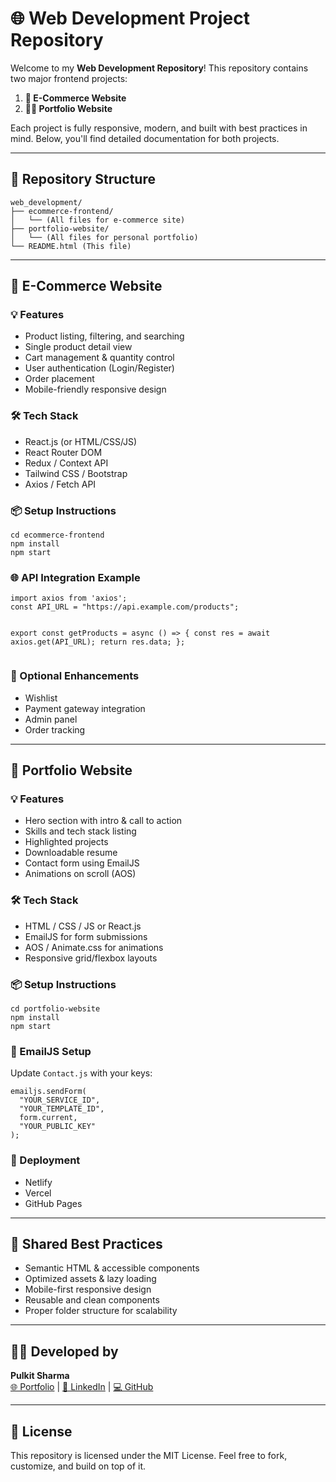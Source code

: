 <!DOCTYPE html>
<html lang="en">
<head>
  <meta charset="UTF-8" />
  <meta name="viewport" content="width=device-width, initial-scale=1.0"/>
</head>
<body>

  <h1>🌐 Web Development Project Repository</h1>
  <p>Welcome to my <strong>Web Development Repository</strong>! This repository contains two major frontend projects:</p>
  <ol>
    <li><strong>🛒 E-Commerce Website</strong></li>
    <li><strong>👨‍💻 Portfolio Website</strong></li>
  </ol>
  <p>Each project is fully responsive, modern, and built with best practices in mind. Below, you'll find detailed documentation for both projects.</p>

  <hr/>

  <h2>📁 Repository Structure</h2>
  <pre><code>web_development/
├── ecommerce-frontend/
│   └── (All files for e-commerce site)
├── portfolio-website/
│   └── (All files for personal portfolio)
└── README.html (This file)</code></pre>

  <hr/>

  <h2>🔹 E-Commerce Website</h2>

  <h3>💡 Features</h3>
  <ul>
    <li>Product listing, filtering, and searching</li>
    <li>Single product detail view</li>
    <li>Cart management & quantity control</li>
    <li>User authentication (Login/Register)</li>
    <li>Order placement</li>
    <li>Mobile-friendly responsive design</li>
  </ul>

  <h3>🛠 Tech Stack</h3>
  <ul>
    <li>React.js (or HTML/CSS/JS)</li>
    <li>React Router DOM</li>
    <li>Redux / Context API</li>
    <li>Tailwind CSS / Bootstrap</li>
    <li>Axios / Fetch API</li>
  </ul>

  <h3>📦 Setup Instructions</h3>
  <pre><code>cd ecommerce-frontend
npm install
npm start</code></pre>

  <h3>🌐 API Integration Example</h3>
  <pre><code>import axios from 'axios';
const API_URL = "https://api.example.com/products";

export const getProducts = async () => {
  const res = await axios.get(API_URL);
  return res.data;
};</code></pre>

  <h3>🧪 Optional Enhancements</h3>
  <ul>
    <li>Wishlist</li>
    <li>Payment gateway integration</li>
    <li>Admin panel</li>
    <li>Order tracking</li>
  </ul>

  <hr/>

  <h2>🔹 Portfolio Website</h2>

  <h3>💡 Features</h3>
  <ul>
    <li>Hero section with intro & call to action</li>
    <li>Skills and tech stack listing</li>
    <li>Highlighted projects</li>
    <li>Downloadable resume</li>
    <li>Contact form using EmailJS</li>
    <li>Animations on scroll (AOS)</li>
  </ul>

  <h3>🛠 Tech Stack</h3>
  <ul>
    <li>HTML / CSS / JS or React.js</li>
    <li>EmailJS for form submissions</li>
    <li>AOS / Animate.css for animations</li>
    <li>Responsive grid/flexbox layouts</li>
  </ul>

  <h3>📦 Setup Instructions</h3>
  <pre><code>cd portfolio-website
npm install
npm start</code></pre>

  <h3>📧 EmailJS Setup</h3>
  <p>Update <code>Contact.js</code> with your keys:</p>
  <pre><code>emailjs.sendForm(
  "YOUR_SERVICE_ID",
  "YOUR_TEMPLATE_ID",
  form.current,
  "YOUR_PUBLIC_KEY"
);</code></pre>

  <h3>🚀 Deployment</h3>
  <ul>
    <li>Netlify</li>
    <li>Vercel</li>
    <li>GitHub Pages</li>
  </ul>

  <hr/>

  <h2>🧠 Shared Best Practices</h2>
  <ul>
    <li>Semantic HTML & accessible components</li>
    <li>Optimized assets & lazy loading</li>
    <li>Mobile-first responsive design</li>
    <li>Reusable and clean components</li>
    <li>Proper folder structure for scalability</li>
  </ul>

  <hr/>

  <h2>🧑‍💻 Developed by</h2>
  <p><strong>Pulkit Sharma</strong><br/>
  <a href="https://your-portfolio-url.com">🌐 Portfolio</a> |
  <a href="https://linkedin.com/in/yourprofile">🔗 LinkedIn</a> |
  <a href="https://github.com/Beastpulkit2001">💻 GitHub</a></p>

  <hr/>

  <h2>📄 License</h2>
  <p>This repository is licensed under the MIT License. Feel free to fork, customize, and build on top of it.</p>

</body>
</html>
